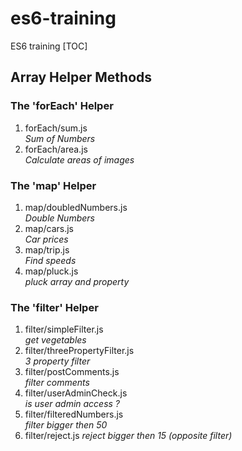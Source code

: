 # es6-training
ES6 training
[TOC]

## Array Helper Methods
### The 'forEach' Helper
1. forEach/sum.js  
    *Sum of Numbers*
2. forEach/area.js  
    *Calculate areas of images*

### The 'map' Helper
1. map/doubledNumbers.js  
    *Double Numbers*
2. map/cars.js  
    *Car prices*
3. map/trip.js  
    *Find speeds*
2. map/pluck.js  
    *pluck array and property*

### The 'filter' Helper
1. filter/simpleFilter.js  
    *get vegetables*
2. filter/threePropertyFilter.js  
    *3 property filter*
3. filter/postComments.js  
    *filter comments*
4. filter/userAdminCheck.js  
    *is user admin access ?*
5. filter/filteredNumbers.js  
    *filter bigger then 50*
6. filter/reject.js
    *reject bigger then 15 (opposite filter)*